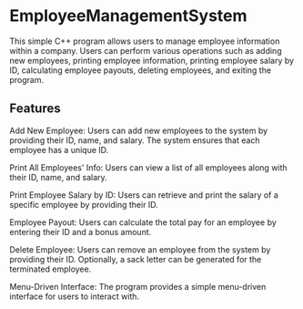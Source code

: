 # EmployeeManagementSystem

This simple C++ program allows users to manage employee information within a company. Users can perform various operations such as adding new employees, printing employee information, printing employee salary by ID, calculating employee payouts, deleting employees, and exiting the program.

## Features
Add New Employee: Users can add new employees to the system by providing their ID, name, and salary. The system ensures that each employee has a unique ID.

Print All Employees' Info: Users can view a list of all employees along with their ID, name, and salary.

Print Employee Salary by ID: Users can retrieve and print the salary of a specific employee by providing their ID.

Employee Payout: Users can calculate the total pay for an employee by entering their ID and a bonus amount.

Delete Employee: Users can remove an employee from the system by providing their ID. Optionally, a sack letter can be generated for the terminated employee.

Menu-Driven Interface: The program provides a simple menu-driven interface for users to interact with.
